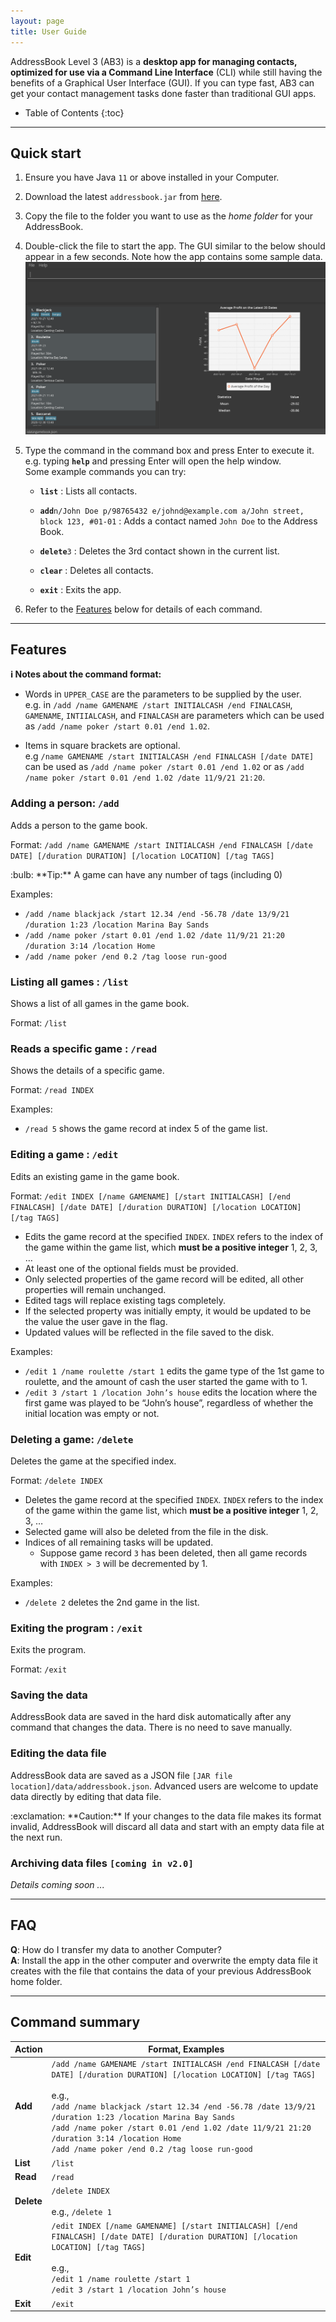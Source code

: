 ```yaml
---
layout: page
title: User Guide
---
```


AddressBook Level 3 (AB3) is a **desktop app for managing contacts, optimized for use via a Command Line Interface** (CLI) while still having the benefits of a Graphical User Interface (GUI). If you can type fast, AB3 can get your contact management tasks done faster than traditional GUI apps.

* Table of Contents
{:toc}

--------------------------------------------------------------------------------------------------------------------

## Quick start

1. Ensure you have Java `11` or above installed in your Computer.

1. Download the latest `addressbook.jar` from [here](https://github.com/se-edu/addressbook-level3/releases).

1. Copy the file to the folder you want to use as the _home folder_ for your AddressBook.

1. Double-click the file to start the app. The GUI similar to the below should appear in a few seconds. Note how the app contains some sample data.<br>
   ![Ui](images/Ui.png)

1. Type the command in the command box and press Enter to execute it. e.g. typing **`help`** and pressing Enter will open the help window.<br>
   Some example commands you can try:

   * **`list`** : Lists all contacts.

   * **`add`**`n/John Doe p/98765432 e/johnd@example.com a/John street, block 123, #01-01` : Adds a contact named `John Doe` to the Address Book.

   * **`delete`**`3` : Deletes the 3rd contact shown in the current list.

   * **`clear`** : Deletes all contacts.

   * **`exit`** : Exits the app.

1. Refer to the [Features](#features) below for details of each command.

--------------------------------------------------------------------------------------------------------------------

## Features

<div markdown="block" class="alert alert-info">

**:information_source: Notes about the command format:**<br>

* Words in `UPPER_CASE` are the parameters to be supplied by the user.<br>
  e.g. in `/add /name GAMENAME /start INITIALCASH /end FINALCASH`, `GAMENAME`, `INTIIALCASH`, and `FINALCASH` are 
  parameters which can be used as `/add /name poker /start 0.01 /end 1.02`.

* Items in square brackets are optional.<br>
  e.g `/name GAMENAME /start INITIALCASH /end FINALCASH [/date DATE]` can be used as 
  `/add /name poker /start 0.01 /end 1.02` or as `/add /name poker /start 0.01 /end 1.02 /date 11/9/21 21:20`.

</div>


### Adding a person: `/add`

Adds a person to the game book.

Format: `/add /name GAMENAME /start INITIALCASH /end FINALCASH [/date DATE] [/duration DURATION] [/location LOCATION] [/tag TAGS]`

<div markdown="span" class="alert alert-primary">:bulb: **Tip:**
A game can have any number of tags (including 0)
</div>

Examples:
* `/add /name blackjack /start 12.34 /end -56.78 /date 13/9/21 /duration 1:23 /location Marina Bay Sands`
* `/add /name poker /start 0.01 /end 1.02 /date 11/9/21 21:20 /duration 3:14 /location Home`
* `/add /name poker /end 0.2 /tag loose run-good`

### Listing all games : `/list`

Shows a list of all games in the game book.

Format: `/list`

### Reads a specific game : `/read`

Shows the details of a specific game.

Format: `/read INDEX`

Examples:
* `/read 5` shows the game record at index 5 of the game list.

### Editing a game : `/edit`

Edits an existing game in the game book.

Format: `/edit INDEX [/name GAMENAME] [/start INITIALCASH] [/end FINALCASH] [/date DATE] [/duration DURATION] [/location LOCATION] [/tag TAGS]`

* Edits the game record at the specified `INDEX`. `INDEX` refers to the index of the game within the game list, which 
  **must be a positive integer** 1, 2, 3, …​
* At least one of the optional fields must be provided.
* Only selected properties of the game record will be edited, all other properties will remain unchanged.
* Edited tags will replace existing tags completely.
* If the selected property was initially empty, it would be updated to be the value the user gave in the flag.
* Updated values will be reflected in the file saved to the disk.

Examples:
*  `/edit 1 /name roulette /start 1` edits the game type of the 1st game to roulette, and the amount of cash the user 
   started the game with to 1.
*  `/edit 3 /start 1 /location John’s house` edits the location where the first game was played to be “John’s house”, 
   regardless of whether the initial location was empty or not.

### Deleting a game: `/delete`

Deletes the game at the specified index.

Format: `/delete INDEX`

* Deletes the game record at the specified `INDEX`. `INDEX` refers to the index of the game within the game list, which 
  **must be a positive integer** 1, 2, 3, …​
* Selected game will also be deleted from the file in the disk.
* Indices of all remaining tasks will be updated.
  * Suppose game record `3` has been deleted, then all game records with `INDEX > 3` will be decremented by 1.

Examples:
* `/delete 2` deletes the 2nd game in the list.

### Exiting the program : `/exit`

Exits the program.

Format: `/exit`

### Saving the data

AddressBook data are saved in the hard disk automatically after any command that changes the data. There is no need to save manually.

### Editing the data file

AddressBook data are saved as a JSON file `[JAR file location]/data/addressbook.json`. Advanced users are welcome to update data directly by editing that data file.

<div markdown="span" class="alert alert-warning">:exclamation: **Caution:**
If your changes to the data file makes its format invalid, AddressBook will discard all data and start with an empty data file at the next run.
</div>

### Archiving data files `[coming in v2.0]`

_Details coming soon ..._

--------------------------------------------------------------------------------------------------------------------

## FAQ

**Q**: How do I transfer my data to another Computer?<br>
**A**: Install the app in the other computer and overwrite the empty data file it creates with the file that contains the data of your previous AddressBook home folder.

--------------------------------------------------------------------------------------------------------------------

## Command summary

Action | Format, Examples
--------|------------------
**Add** | `/add /name GAMENAME /start INITIALCASH /end FINALCASH [/date DATE] [/duration DURATION] [/location LOCATION] [/tag TAGS]` <br> <br> e.g., <br> `/add /name blackjack /start 12.34 /end -56.78 /date 13/9/21 /duration 1:23 /location Marina Bay Sands` <br> `/add /name poker /start 0.01 /end 1.02 /date 11/9/21 21:20 /duration 3:14 /location Home` <br> `/add /name poker /end 0.2 /tag loose run-good`
**List** | `/list`
**Read** | `/read`
**Delete** | `/delete INDEX`<br> <br> e.g., `/delete 1`
**Edit** | `/edit INDEX [/name GAMENAME] [/start INITIALCASH] [/end FINALCASH] [/date DATE] [/duration DURATION] [/location LOCATION] [/tag TAGS]` <br> <br> e.g., <br>`/edit 1 /name roulette /start 1` <br> `/edit 3 /start 1 /location John’s house`
**Exit** | `/exit`
